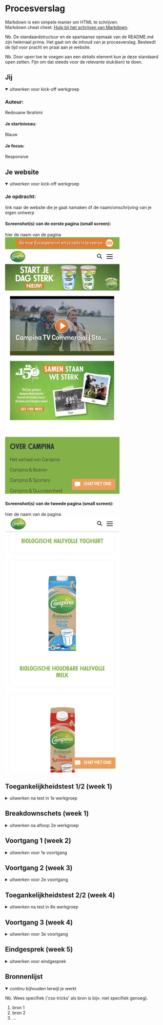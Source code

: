 # Procesverslag
Markdown is een simpele manier om HTML te schrijven.  
Markdown cheat cheet: [Hulp bij het schrijven van Markdown](https://github.com/adam-p/markdown-here/wiki/Markdown-Cheatsheet).

Nb. De standaardstructuur en de spartaanse opmaak van de README.md zijn helemaal prima. Het gaat om de inhoud van je procesverslag. Besteedt de tijd voor pracht en praal aan je website.

Nb. Door *open* toe te voegen aan een *details* element kun je deze standaard open zetten. Fijn om dat steeds voor de relevante stuk(ken) te doen.





## Jij

<details open>
  <summary>uitwerken voor kick-off werkgroep</summary>

  ### Auteur:
  Redouane Ibrahimi

  #### Je startniveau:
  Blauw

  #### Je focus:
  Responsive
 
</details>





## Je website

<details open>
  <summary>uitwerken voor kick-off werkgroep</summary>

  ### Je opdracht:
  link naar de website die je gaat namaken óf de naam/omschrijving van je eigen ontwerp

  #### Screenshot(s) van de eerste pagina (small screen): 
  hier de naam van de pagina  
  <img src="readme-images/ss-home.jpg" width="375px" alt="omschrijving van de pagina">

  #### Screenshot(s) van de tweede pagina (small screen):
  hier de naam van de pagina  
  <img src="readme-images/ss-producten.jpg" width="375px" alt="omschrijving van de pagina">
 
</details>



## Toegankelijkheidstest 1/2 (week 1)

<details>
  <summary>uitwerken na test in 1e werkgroep</summary>

  ### Bevindingen
  Lijst met je bevindingen (Website van klasgenoot Kenneth) die in de test naar voren kwamen:

  Bevinding 1: De homepagina van de website bevat geen headings. Deze staan niet als optie in de Rotor.
  Bevinding 2: Op de homepagina zijn de linkjes vrij duidelijk. Vooral omdat (bijna) alle content hierop linkjes zijn.
  Bevinding 3: De links zijn ook de titels.

  #### Screenreader
  Door middel van de rotor kun je selecteren op welk onderdeel je wilt zoeken met de voice over (FOTO ROTOR google)



Screenreader heading:

Geeft aan of het h1,h2, h3 of h4 is

Op Campina home is de menu banner h2

H3 zijn de kopjes in de footer.

Geeft aan dat je op de laatste heading bent als je helemaal naar beneden scrollt



Screanreader links:

Veel links op de pagina van Campina. Interessante is dat die zelfs door de links in de dropdown van de menu items heengaat, deze zijn niet zichtbaar tenzij je over de menu items hoverd. Apart maar dit kan voor een blinde denk ik wel handig zijn om te zien wat er allemaal in de navigatie zit.

Geeft aan dat dat ‘first link’ in de UPS bar zit.


  #### Muis en Toetsenbord 
  Hier korte omschrijving (met indien nodig afbeeldingen)

Bediening:

Kan alleen door de site navigeren door te tabben en dit gaat alleen naar beneden. Het is dus niet mogelijk op met de pijltjes naar links en rechts te navigeren.

Door de pijltjes te gebruiken of spatie kun je scrollen op de pagina.



Volgorde:

De volgorde gaat door de lists heen. In de footer gaat dat van boven naar beneden

Op de producten pagina gaat de volgorde door de list heen wel horizontaal.

Ook ga je door deze manier van navigeren weer door alle submenu items die niet zichtbaar zijn.



State:

Active state word getoond als iets geselecteerd is dmv te tabben. Hover en focus niet.

  Hier een omschrijving van hoe het opgelost kan worden (met indien nodig afbeeldingen)


  #### Motoriek (shocks, elastiekjes)
  Hier korte omschrijving (met indien nodig afbeeldingen)

  Hier een omschrijving van hoe het opgelost kan worden (met indien nodig afbeeldingen)


  #### Visueel (brillen, contrast, kleurenblind, dark/light). 
  Hier korte omschrijving (met indien nodig afbeeldingen)

Kleuren:

De Campina branding (groene kleur) komt niet terug bij verschillende soorten van kleurenblindheid maar alle elementen zijn nog wel te zien en te begrijpen

(FOTOx2)



Dark/light-mode:

Er is geen dark-mode beschikbaar vanuit de browser en er is ook geen toggle om dark-mode aan te zetten op de website zelf.

  Hier een omschrijving van hoe het opgelost kan worden (met indien nodig afbeeldingen)

</details>



## Breakdownschets (week 1)

<details>
  <summary>uitwerken na afloop 2e werkgroep</summary>

  ### de hele pagina: 
  <img src="readme-images/dummy-plaatje.jpg" width="375px" alt="breakdown van de hele pagina">

  ### dynamisch deel (bijv menu): 
  <img src="readme-images/dummy-plaatje.jpg" width="375px" alt="breakdown van een dynamisch deel">

  ### wellicht nog een dynamisch deel (bijv filter): 
  <img src="readme-images/dummy-plaatje.jpg" width="375px" alt="breakdown van nog een dynamisch deel">

</details>





## Voortgang 1 (week 2)

<details>
  <summary>uitwerken voor 1e voortgang</summary>

  ### Stand van zaken
  hier dit ging goed & dit was lastig (neem ook screenshots op van delen van je website en code)


  ### Agenda voor meeting
  samen met je groepje opstellen

 Clubje B1
  | Deveney      
  | Redouane         
  | Melvin
  
 Punten die we hebben besproken:
 - Vragen over het Hamburger-menu (hoe en in welke volgorde coderen...etc.)
 - 


  ### Verslag van meeting
  hier na afloop snel de uitkomsten van de meeting vastleggen

  - punt 1
  - punt 2
  - nog een punt
  - ...

</details>





## Voortgang 2 (week 3)

<details>
  <summary>uitwerken voor 2e voortgang</summary>

  ### Stand van zaken
  hier dit ging goed & dit was lastig (neem ook screenshots op van delen van je website en code)


  ### Agenda voor meeting
  samen met je groepje opstellen

  | student 1      | student 2          | student 3    | student 4        |
  | ---            | ---                | ---          | ---              |
  | dit bespreken  | en dit             | en ik dit    | en dan ik dat    |
  | en dat ook nog | dit als er tijd is | nog een punt | dit wil ik zeker |
  | ...            | ...                | ...          | ...              |


  ### Verslag van meeting
  hier na afloop snel de uitkomsten van de meeting vastleggen

  - punt 1
  - punt 2
  - nog een punt
- ...

</details>





## Toegankelijkheidstest 2/2 (week 4)

<details>
  <summary>uitwerken na test in 8e werkgroep</summary>

  ### Bevindingen
  Lijst met je bevindingen die in de test naar voren kwamen (geef ook aan wat er verbeterd is):

  #### Screenreader
  Hier korte omschrijving (met indien nodig afbeeldingen)

  Hier een omschrijving van hoe het opgelost kan worden (met indien nodig afbeeldingen)


  #### Muis en Toetsenbord 
  Hier korte omschrijving (met indien nodig afbeeldingen)

  Hier een omschrijving van hoe het opgelost kan worden (met indien nodig afbeeldingen)


  #### Motoriek (shocks, elastiekjes)
  Hier korte omschrijving (met indien nodig afbeeldingen)

  Hier een omschrijving van hoe het opgelost kan worden (met indien nodig afbeeldingen)


  #### Visueel (brillen, contrast, kleurenblind, dark/light). 
  Hier korte omschrijving (met indien nodig afbeeldingen)

  Hier een omschrijving van hoe het opgelost kan worden (met indien nodig afbeeldingen)

</details>





## Voortgang 3 (week 4)

<details>
  <summary>uitwerken voor 3e voortgang</summary>

  ### Stand van zaken
  hier dit ging goed & dit was lastig (neem ook screenshots op van delen van je website en code)


  ### Agenda voor meeting
  Samen met mijn groepje hebben wij deze vragen opgesteld voor bij de voortgang gesprek:

  | Redouane
    - Vragen over uitklapbare menu en @media
    - Vragen over toegangkelijkheid als het gaat om Campina.nl boezoekers (doelgroep)
    - Waar moet ik het meest op letten als het gaat om responsiveness.
    - Een voorbeeld geven van position dat lijkt op wat ik heb op mijn site.
  
  | Deveney
    - Hoe kun je hamburger menu positie aanpassen
    - Wanneer wel een div gebruiken voor styling?
    - Position sticky item staat boven de ander
  
  | Melvin
    - 
  
  
  
  | Diem
    - Hamburger menu 
    - CSS hover img groter maken 
    - CSS positioneren horizontaal list items


  ### Verslag van meeting
  hier na afloop snel de uitkomsten van de meeting vastleggen

  - Gekeken naar hoe je een onbekend vormpje maakt in css.
  - Geleerd hoe je een lijst krijg percies onder een andere list-item.
  - Het gebruiken van Grid en met animatie elementen laten verschijnen 
  - Elementen ordenen met grid...

  Met behulp van Sanne heb ik de <main> verandert, beide html( ul en li nesting i.p.v section waarin de ul > li) en css (grid i.p.v felxbox).

  Oude code:

  <img src="readme-images/html.flexbox.poging.producten.png" width="375px" alt="uitomst opdracht 1">

  Nieuwe code:

  <img src="readme-images/css.flexbox.poging.producten.png" width="375px" alt="uitomst opdracht 1">

</details>





## Eindgesprek (week 5)

<details>
  <summary>uitwerken voor eindgesprek</summary>

  ### Je uitkomst - karakteristiek screenshots:
  <img src="readme-images/dummy-plaatje.jpg" width="375px" alt="uitomst opdracht 1">


  ### Dit ging goed/Heb ik geleerd: 
  Korte omschrijving met plaatjes

  <img src="readme-images/dummy-plaatje.jpg" width="375px" alt="top">


  ### Dit was lastig/Is niet gelukt:
  Korte omschrijving met plaatjes

  <img src="readme-images/dummy-plaatje.jpg" width="375px" alt="bummer">
</details>





## Bronnenlijst

<details open>
  <summary>continu bijhouden terwijl je werkt</summary>

  Nb. Wees specifiek ('css-tricks' als bron is bijv. niet specifiek genoeg).

  1. bron 1
  2. bron 2
  3. ...

</details>